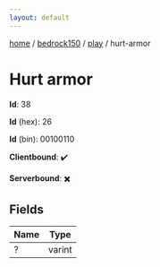 ```yaml
---
layout: default
---
```


[home](/)  /  [bedrock150](/protocol/bedrock150)  /  [play](/protocol/bedrock150/play)  /  hurt-armor

# Hurt armor

**Id**: 38

**Id** (hex): 26

**Id** (bin): 00100110

**Clientbound**: ✔️

**Serverbound**: ✖️

## Fields

Name | Type
---|---
? | varint

